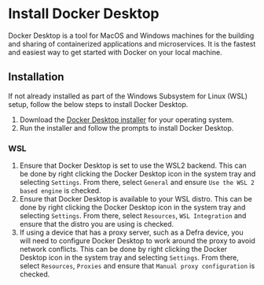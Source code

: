# Install Docker Desktop

Docker Desktop is a tool for MacOS and Windows machines for the building and sharing of containerized applications and microservices. It is the fastest and easiest way to get started with Docker on your local machine.

## Installation

If not already installed as part of the Windows Subsystem for Linux (WSL) setup, follow the below steps to install Docker Desktop.

1. Download the [Docker Desktop installer](https://www.docker.com/products/docker-desktop) for your operating system.
1. Run the installer and follow the prompts to install Docker Desktop.

### WSL

1. Ensure that Docker Desktop is set to use the WSL2 backend.  This can be done by right clicking the Docker Desktop icon in the system tray and selecting `Settings`.  From there, select `General` and ensure `Use the WSL 2 based engine` is checked.
1. Ensure that Docker Desktop is available to your WSL distro.  This can be done by right clicking the Docker Desktop icon in the system tray and selecting `Settings`.  From there, select `Resources`, `WSL Integration` and ensure that the distro you are using is checked.
1. If using a device that has a proxy server, such as a Defra device, you will need to configure Docker Desktop to work around the proxy to avoid network conflicts.  This can be done by right clicking the Docker Desktop icon in the system tray and selecting `Settings`.  From there, select `Resources`, `Proxies` and ensure that `Manual proxy configuration` is checked.

